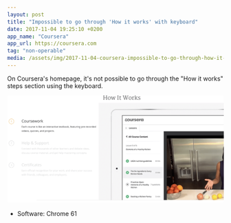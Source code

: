 ```yaml
---
layout: post
title: "Impossible to go through 'How it works' with keyboard"
date: 2017-11-04 19:25:10 +0200
app_name: "Coursera"
app_url: https://coursera.com
tag: "non-operable"
media: /assets/img/2017-11-04-coursera-impossible-to-go-through-how-it-works-with-keyboard.png
---
```


On Coursera's homepage, it's not possible to go through the "How it works" steps section using the keyboard.

![How it works section on Coursera's website](/assets/img/2017-11-04-coursera-impossible-to-go-through-how-it-works-with-keyboard.png)

* Software: Chrome 61
